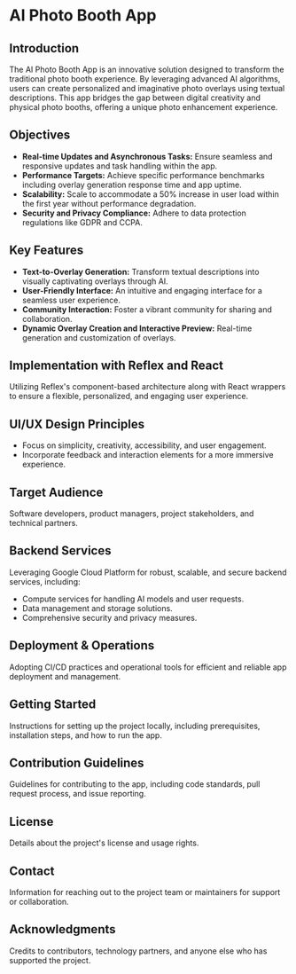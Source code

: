 # AI Photo Booth App

## Introduction
The AI Photo Booth App is an innovative solution designed to transform the traditional photo booth experience. By leveraging advanced AI algorithms, users can create personalized and imaginative photo overlays using textual descriptions. This app bridges the gap between digital creativity and physical photo booths, offering a unique photo enhancement experience.

## Objectives
- **Real-time Updates and Asynchronous Tasks:** Ensure seamless and responsive updates and task handling within the app.
- **Performance Targets:** Achieve specific performance benchmarks including overlay generation response time and app uptime.
- **Scalability:** Scale to accommodate a 50% increase in user load within the first year without performance degradation.
- **Security and Privacy Compliance:** Adhere to data protection regulations like GDPR and CCPA.

## Key Features
- **Text-to-Overlay Generation:** Transform textual descriptions into visually captivating overlays through AI.
- **User-Friendly Interface:** An intuitive and engaging interface for a seamless user experience.
- **Community Interaction:** Foster a vibrant community for sharing and collaboration.
- **Dynamic Overlay Creation and Interactive Preview:** Real-time generation and customization of overlays.

## Implementation with Reflex and React
Utilizing Reflex's component-based architecture along with React wrappers to ensure a flexible, personalized, and engaging user experience.

## UI/UX Design Principles
- Focus on simplicity, creativity, accessibility, and user engagement.
- Incorporate feedback and interaction elements for a more immersive experience.

## Target Audience
Software developers, product managers, project stakeholders, and technical partners.

## Backend Services
Leveraging Google Cloud Platform for robust, scalable, and secure backend services, including:
- Compute services for handling AI models and user requests.
- Data management and storage solutions.
- Comprehensive security and privacy measures.

## Deployment & Operations
Adopting CI/CD practices and operational tools for efficient and reliable app deployment and management.

## Getting Started
Instructions for setting up the project locally, including prerequisites, installation steps, and how to run the app.

## Contribution Guidelines
Guidelines for contributing to the app, including code standards, pull request process, and issue reporting.

## License
Details about the project's license and usage rights.

## Contact
Information for reaching out to the project team or maintainers for support or collaboration.

## Acknowledgments
Credits to contributors, technology partners, and anyone else who has supported the project.
